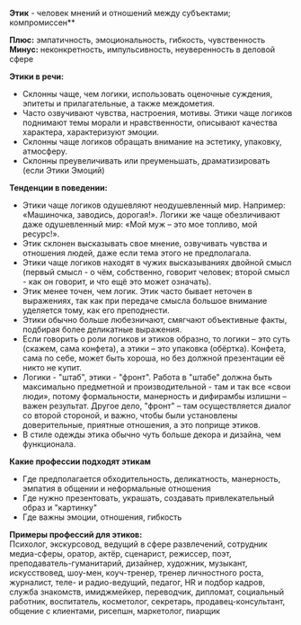 **Этик** - человек мнений и отношений между субъектами; компромиссен**  
  
**Плюс:** эмпатичность, эмоциональность, гибкость, чувственность  
**Минус:** неконкретность, импульсивность, неуверенность в деловой сфере  
  
**Этики в речи:**  
- Склонны чаще, чем логики, использовать оценочные суждения, эпитеты и прилагательные, а также междометия.
- Часто озвучивают чувства, настроения, мотивы. Этики чаще логиков поднимают темы морали и нравственности, описывают качества характера, характеризуют эмоции.
- Склонны чаще логиков обращать внимание на эстетику, упаковку, атмосферу.
- Склонны преувеличивать или преуменьшать, драматизировать (если Этики Эмоций)

**Тенденции в поведении:**  
- Этики чаще логиков одушевляют неодушевленный мир. Например: «Машиночка, заводись, дорогая!». Логики же чаще обезличивают даже одушевленный мир: «Мой муж – это мое топливо, мой ресурс!».
- Этик склонен высказывать свое мнение, озвучивать чувства и отношения людей, даже если тема этого не предполагала.
- Этики чаще логиков находят в чужих высказываниях двойной смысл (первый смысл - о чём, собственно, говорит человек; второй смысл - как он говорит, и что ещё это может означать).
- Этик менее точен, чем логик. Этик часто бывает неточен в выражениях, так как при передаче смысла большое внимание уделяется тому, как его преподнести.
- Этики обычно больше любезничают, смягчают объективные факты, подбирая более деликатные выражения.
- Если говорить о роли логиков и этиков образно, то логики – это суть (скажем, сама конфета), а этики – это упаковка (обёртка). Конфета, сама по себе, может быть хороша, но без должной презентации её никто не купит.
- Логики - "штаб", этики - "фронт". Работа в "штабе" должна быть максимально предметной и производительной - там и так все «свои люди», потому формальности, манерность и дифирамбы излишни – важен результат. Другое дело, "фронт" – там осуществляется диалог со второй стороной, и важно, чтобы были установлены доверительные, приятные отношения, а это поприще этиков.
- В стиле одежды этика обычно чуть больше декора и дизайна, чем функционала.

**Какие профессии подходят этикам**  
- Где предполагается обходительность, деликатность, манерность, эмпатия в общении и неформальные отношения  
- Где нужно презентовать, украшать, создавать привлекательный образ и "картинку"  
- Где важны эмоции, отношения, гибкость  
  
**Примеры профессий для этиков:**  
Психолог, экскурсовод, ведущий в сфере развлечений, сотрудник медиа-сферы, оратор, актёр, сценарист, режиссер, поэт, преподаватель-гуманитарий, дизайнер, художник, музыкант, искусствовед, шоу-мен, коуч-тренер, тренер личностного роста, журналист, теле- и радио-ведущий, педагог, HR и подбор кадров, служба знакомств, имиджмейкер, переводчик, дипломат, социальный работник, воспитатель, косметолог, секретарь, продавец-консультант, общение с клиентами, рисепшн, маркетолог, пиарщик